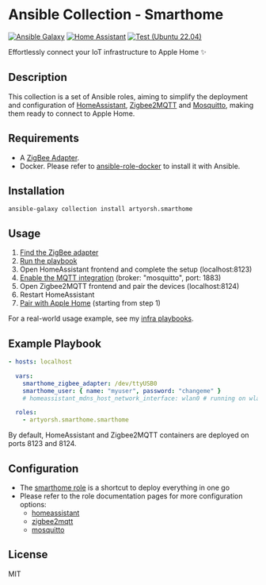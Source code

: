 # Ansible Collection - Smarthome

[![Ansible Galaxy](https://img.shields.io/badge/collection-artyorsh.smarthome-blue)](https://galaxy.ansible.com/artyorsh/smarthome)
[![Home Assistant](https://img.shields.io/badge/homeassistant-2025.2.5-blue)](https://github.com/home-assistant/core/releases/tag/2025.2.5)
[![Test (Ubuntu 22.04)](https://github.com/artyorsh/ansible-collection-smarthome/actions/workflows/test-ubuntu-lts.yml/badge.svg?event=push)](https://github.com/artyorsh/ansible-collection-smarthome/actions/workflows/test-ubuntu-lts.yml)

Effortlessly connect your IoT infrastructure to Apple Home ✨

## Description

This collection is a set of Ansible roles, aiming to simplify the deployment and configuration
of [HomeAssistant](https://home-assistant.io),
[Zigbee2MQTT](https://www.zigbee2mqtt.io)
and [Mosquitto](https://mosquitto.org),
making them ready to connect to Apple Home.

## Requirements

- A [ZigBee Adapter](https://www.zigbee2mqtt.io/guide/getting-started/#prerequisites).
- Docker. Please refer to [ansible-role-docker](https://github.com/geerlingguy/ansible-role-docker?tab=readme-ov-file#ansible-role-docker) to install it with Ansible.

## Installation

```
ansible-galaxy collection install artyorsh.smarthome
```

## Usage

1. [Find the ZigBee adapter](https://www.zigbee2mqtt.io/guide/getting-started/#installation)
2. [Run the playbook](#example-playbook)
3. Open HomeAssistant frontend and complete the setup (localhost:8123)
4. [Enable the MQTT integration](https://www.home-assistant.io/integrations/mqtt/#broker-configuration) (broker: "mosquitto", port: 1883)
5. Open Zigbee2MQTT frontend and pair the devices (localhost:8124)
6. Restart HomeAssistant
7. [Pair with Apple Home](https://www.home-assistant.io/integrations/homekit/#setup) (starting from step 1)

For a real-world usage example, see my [infra playbooks](https://github.com/artyorsh/infra).

## Example Playbook

```yaml
- hosts: localhost

  vars:
    smarthome_zigbee_adapter: /dev/ttyUSB0
    smarthome_user: { name: "myuser", password: "changeme" }
    # homeassistant_mdns_host_network_interface: wlan0 # running on wlan?

  roles:
    - artyorsh.smarthome.smarthome
```

By default, HomeAssistant and Zigbee2MQTT containers are deployed on ports 8123 and 8124.

## Configuration

- The [smarthome role](./roles/smarthome/README.md) is a shortcut to deploy everything in one go
- Please refer to the role documentation pages for more configuration options:
  - [homeassistant](./roles/homeassistant/README.md)
  - [zigbee2mqtt](./roles/zigbee2mqtt/README.md)
  - [mosquitto](./roles/mosquitto/README.md)

## License

MIT
